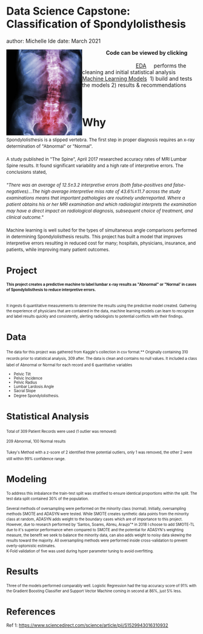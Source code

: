 Data Science Capstone: Classification of Spondylolisthesis
========================================================
author: Michelle Ide
date:  March 2021
<div>
<img src="images/R_B_spine.png" ALIGN="left" width="200"
</div>
  &nbsp;&nbsp;&nbsp;&nbsp;&nbsp;&nbsp;&nbsp;&nbsp;&nbsp;&nbsp;&nbsp;&nbsp;&nbsp;&nbsp;&nbsp;&nbsp;<b><font-size: 30">Code can be viewed by clicking</b>
 <br>
 <br>
 </b>
&nbsp;&nbsp;&nbsp;&nbsp;&nbsp;&nbsp;&nbsp;&nbsp;&nbsp;&nbsp;&nbsp;&nbsp;&nbsp;&nbsp;&nbsp;&nbsp;&nbsp;&nbsp;&nbsp;&nbsp;&nbsp;&nbsp;&nbsp;&nbsp;&nbsp;&nbsp;&nbsp;&nbsp;&nbsp;&nbsp;&nbsp;&nbsp;&nbsp;&nbsp;&nbsp;&nbsp;<a href="https://github.com/mishide/Springboard/blob/master/Capstone_1/scripts/Spondylo_Classification_EDA.ipynb" target="_blank">EDA</a>&nbsp;&nbsp;&nbsp;&nbsp; performs the cleaning and initial statistical analysis
<br>
<a href="https://github.com/mishide/Springboard/blob/master/Capstone_1/scripts/Spondlyo_Classification_Models.ipynb" target="_blank">Machine Learning Models</a>&nbsp; 1) build and tests the models 2) results & recommendations

<br>
<br>
<br>

Why
========================================================

<small>
Spondylolisthesis is a slipped vertebra.  The first step in proper diagnosis requires an x-ray determination of "Abnormal" or "Normal".
 <br>
  <br>
 A study published in "The Spine", April 2017 researched accuracy rates of MRI Lumbar Spine results.  It found significant variability and a high rate of interpretive errors. The conclusions stated,
<br><br>
 <i> "There was an average of 12.5±3.2 interpretive errors (both false-positives and false-negatives)...The high average interpretive miss rate of 43.6%±11.7 across the study examinations means that important pathologies are routinely underreported.  Where a patient obtains his or her MRI examination and which radiologist interprets the examination may have a direct impact on radiological diagnosis, subsequent choice of treatment, and clinical outcome."</i>
 <br><br>
 Machine learning is well suited for the types of simultaneous angle comparisons performed in determining Spondylolisthesis results.  This project has built a model that improves interpretive errors resulting in reduced cost for many; hospitals, physicians, insurance, and patients, while improving many patient outcomes.
 <br>

 


Project
========================================================

<small><b>This project creates a predictive machine to label lumbar x-ray results as "Abnormal" or "Normal' in cases of Spondylolisthesis to reduce interpretive errors.</b>  
  <br><br>
  It ingests 6 quantitative measurements to determine the results using the predictive model created.  Gathering the experience of physicians that are contained in the data, machine learning models can learn to recognize and label results quickly and consistently, alerting radiologists to potential conflicts with their findings.
</small> 


Data
========================================================

<small>
The data for this project was gathered from Kaggle's collection in csv format.** Originally containing 310 records prior to statistical analysis, 309 after. The data is clean and contains no null values.  It included a class label of Abnormal or Normal for each record and 6 quantitative variables
</small><small>

* Pelvic Tilt
* Pelvic Incidence
* Pelvic Radius
* Lumbar Lardosis Angle
* Sacral Slope
* Degree Spondylolisthesis.</small>


Statistical Analysis
========================================================
<small>
Total of 309 Patient Records were used (1 outlier was removed)
 
209 Abnormal, 100 Normal results
 </small> 
 
 <small>
Tukey's Method with a z-score of 2 identified three potential outliers, only 1 was removed, the other 2 were still within 99% confidence range.  
 </small>   


Modeling
========================================================
<small>To address this imbalance the train-test split was stratified to ensure identical proportions within the split.  The test data split contained 30% of the population.

Several methods of oversampling were performed on the minority class (normal). Initially, oversampling methods SMOTE and ADASYN were tested.  While SMOTE creates synthetic data points from the minority class at random, ADASYN adds weight to the boundary cases which are of importance to this project.  However, due to research performed by  'Santos, Soares, Abreu, Araujo"* in 2018 I choose to add SMOTE-TL due to it's superior performance when compared to SMOTE and the potential for ADASYN's weighting measure, the benefit we seek to balance the minority data, can also adds weight to noisy data skewing the results toward the majority.  All oversampling methods were performed inside cross-validation to prevent overly-optomistic estimates.  
K-Fold validation of five was used during hyper parameter tuning to avoid overfitting. </small> 


Results
========================================================
<small>Three of the models performed comparably well.  Logistic Regression had the top accuracy score of 91% with the Gradient Boosting Classifier and Support Vector Machine coming in second at 86%, just 5% less. </small> 


References
========================================================
Ref 1:  https://www.sciencedirect.com/science/article/pii/S1529943016310932

